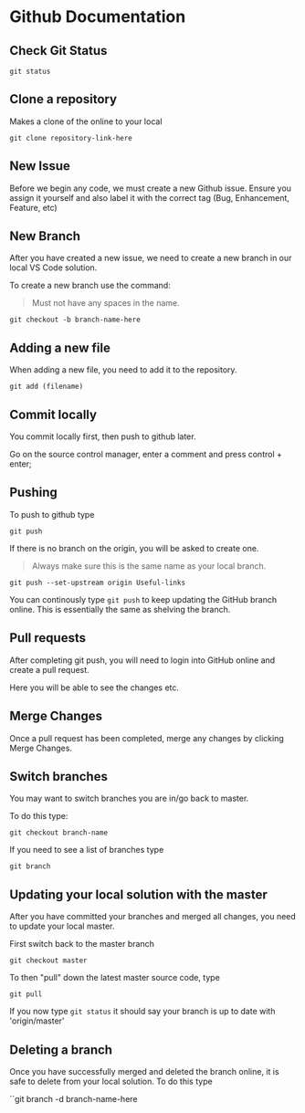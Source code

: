 # Github Documentation

## Check Git Status
``` git status ```

## Clone a repository
Makes a clone of the online to your local

```git clone repository-link-here```

## New Issue

Before we begin any code, we must create a new Github issue. Ensure you assign it yourself and also label it with the correct tag (Bug, Enhancement, Feature, etc)

## New Branch
After you have created a new issue, we need to create a new branch in our local VS Code solution.

To create a new branch use the command:
>Must not have any spaces in the name.

``` git checkout -b branch-name-here ```

## Adding a new file

When adding a new file, you need to add it to the repository.

```git add (filename)```

## Commit locally
You commit locally first, then push to github later.

Go on the source control manager, enter a comment and press control + enter;

## Pushing
To push to github type 

```git push```

If there is no branch on the origin, you will be asked to create one.
>Always make sure this is the same name as your local branch.

```git push --set-upstream origin Useful-links```

You can continously type ``git push`` to keep updating the GitHub branch online. This is essentially the same as shelving the branch.

## Pull requests
After completing git push, you will need to login into GitHub online and create a pull request.

Here you will be able to see the changes etc.

## Merge Changes
Once a pull request has been completed, merge any changes by clicking Merge Changes.

## Switch branches
You may want to switch branches you are in/go back to master. 

To do this type:

``git checkout branch-name``

If you need to see a list of branches type 

``git branch``

## Updating your local solution with the master

After you have committed your branches and merged all changes, you need to update your local master. 

First switch back to the master branch

``git checkout master``

To then "pull" down the latest master source code, type

``git pull``

If you now type ``git status`` it should say your branch is up to date with 'origin/master'

## Deleting a branch

Once you have successfully merged and deleted the branch online, it is safe to delete from your local solution. To do this type

``git branch -d branch-name-here




